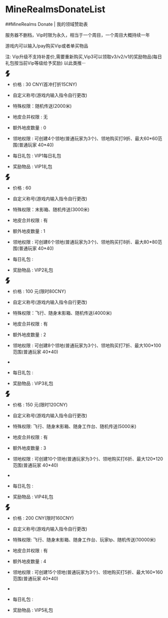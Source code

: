 # MineRealmsDonateList
##MineRealms Donate | 我的领域赞助表




服务器不删档，Vip时限为永久，相当于一个周目，一个周目大概持续一年

游戏内可以输入/pay购买Vip或者单买物品

注: Vip升级不支持补差价,需要重新购买,Vip3可以领取v3/v2/v1的奖励物品(每日礼包按当前Vip等级给予奖励) 以此类推···

 ![233](data:image/*;base64,iVBORw0KGgoAAAANSUhEUgAAAA8AAAATCAYAAABPwleqAAAA4klEQVQ4jZXSoUpEQRQG4O9eVgyCyWJyim+wr2C2+QQmLYIgiAjCBQ2Gbe4D+AT6DJs2bzENJpPBsmgQDO7CZZgZ7h6YMOfn45S/CSFIZhtvOEiD1UxxFmPUZsLzClyiW39SvIvrAoQJPkr4CnsF+InH/qKP93FRuXqPrxK+xU4BvuMpXa7xIU4rV+/wXcIdtgpwgedc0IQQxpijKeBjvOaCER4q8AcvhWza4miF03fpv225WaJrY4y5cFBZcvVkYFlyeHBZcnhwWVK8UVlSvFFZ+niMk8rVG/yWcK0sM5mW/QFSfy0mihXy7QAAAABJRU5ErkJggg==)

- 价格 : 30 CNY(首冲打折15CNY)
- 自定义称号(游戏内输入指令自行更改)
- 特殊权限：随机传送(2000米)

- 地皮合并权限 : 无

- 额外地皮数量 : 0
- 领地权限 :  可创建4个领地(普通玩家为3个)、领地购买打9折、最大60\*60范围(普通玩家 40\*40)
- 每日礼包 : VIP1每日礼包
- 奖励物品 : VIP1礼包

 ![233](data:image/*;base64,iVBORw0KGgoAAAANSUhEUgAAAA8AAAATCAYAAABPwleqAAAA4klEQVQ4jZXSoUpEQRQG4O9eVgyCyWJyim+wr2C2+QQmLYIgiAjCBQ2Gbe4D+AT6DJs2bzENJpPBsmgQDO7CZZgZ7h6YMOfn45S/CSFIZhtvOEiD1UxxFmPUZsLzClyiW39SvIvrAoQJPkr4CnsF+InH/qKP93FRuXqPrxK+xU4BvuMpXa7xIU4rV+/wXcIdtgpwgedc0IQQxpijKeBjvOaCER4q8AcvhWza4miF03fpv225WaJrY4y5cFBZcvVkYFlyeHBZcnhwWVK8UVlSvFFZ+niMk8rVG/yWcK0sM5mW/QFSfy0mihXy7QAAAABJRU5ErkJggg==)

- 价格 : 60

- 自定义称号(游戏内输入指令自行更改)

- 特殊权限：末影箱、随机传送(3000米)
- 地皮合并权限 : 有

- 额外地皮数量 : 1
- 领地权限 :  可创建6个领地(普通玩家为3个)、领地购买打8折、最大80\*80范围(普通玩家 40\*40)

- 每日礼包 :
- 奖励物品 : VIP2礼包

 ![233](data:image/*;base64,iVBORw0KGgoAAAANSUhEUgAAAA8AAAATCAYAAABPwleqAAAA4klEQVQ4jZXSoUpEQRQG4O9eVgyCyWJyim+wr2C2+QQmLYIgiAjCBQ2Gbe4D+AT6DJs2bzENJpPBsmgQDO7CZZgZ7h6YMOfn45S/CSFIZhtvOEiD1UxxFmPUZsLzClyiW39SvIvrAoQJPkr4CnsF+InH/qKP93FRuXqPrxK+xU4BvuMpXa7xIU4rV+/wXcIdtgpwgedc0IQQxpijKeBjvOaCER4q8AcvhWza4miF03fpv225WaJrY4y5cFBZcvVkYFlyeHBZcnhwWVK8UVlSvFFZ+niMk8rVG/yWcK0sM5mW/QFSfy0mihXy7QAAAABJRU5ErkJggg==)

- 价格 : 100 元(限时80CNY)
- 自定义称号(游戏内输入指令自行更改)
- 特殊权限：飞行、随身末影箱、随机传送(4000米)

- 地皮合并权限 : 有

- 额外地皮数量 : 2
- 领地权限 :  可创建8个领地(普通玩家为3个)、领地购买打7折、最大100\*100范围(普通玩家 40\*40)
-
- 每日礼包 :
- 奖励物品 : VIP3礼包

 ![233](data:image/*;base64,iVBORw0KGgoAAAANSUhEUgAAAA8AAAATCAYAAABPwleqAAAA4klEQVQ4jZXSoUpEQRQG4O9eVgyCyWJyim+wr2C2+QQmLYIgiAjCBQ2Gbe4D+AT6DJs2bzENJpPBsmgQDO7CZZgZ7h6YMOfn45S/CSFIZhtvOEiD1UxxFmPUZsLzClyiW39SvIvrAoQJPkr4CnsF+InH/qKP93FRuXqPrxK+xU4BvuMpXa7xIU4rV+/wXcIdtgpwgedc0IQQxpijKeBjvOaCER4q8AcvhWza4miF03fpv225WaJrY4y5cFBZcvVkYFlyeHBZcnhwWVK8UVlSvFFZ+niMk8rVG/yWcK0sM5mW/QFSfy0mihXy7QAAAABJRU5ErkJggg==)

- 价格 : 150 元(限时120CNY)
- 自定义称号(游戏内输入指令自行更改)
- 特殊权限: 飞行、随身末影箱、随身工作台、随机传送(5000米)

- 地皮合并权限 : 有

- 额外地皮数量 : 3
- 领地权限 :  可创建10个领地(普通玩家为3个)、领地购买打6折、最大120\*120范围(普通玩家 40\*40)
-
- 每日礼包 :
- 奖励物品 : VIP4礼包

 ![233](data:image/*;base64,iVBORw0KGgoAAAANSUhEUgAAAA8AAAATCAYAAABPwleqAAAA4klEQVQ4jZXSoUpEQRQG4O9eVgyCyWJyim+wr2C2+QQmLYIgiAjCBQ2Gbe4D+AT6DJs2bzENJpPBsmgQDO7CZZgZ7h6YMOfn45S/CSFIZhtvOEiD1UxxFmPUZsLzClyiW39SvIvrAoQJPkr4CnsF+InH/qKP93FRuXqPrxK+xU4BvuMpXa7xIU4rV+/wXcIdtgpwgedc0IQQxpijKeBjvOaCER4q8AcvhWza4miF03fpv225WaJrY4y5cFBZcvVkYFlyeHBZcnhwWVK8UVlSvFFZ+niMk8rVG/yWcK0sM5mW/QFSfy0mihXy7QAAAABJRU5ErkJggg==)

- 价格 : 200 CNY(限时160CNY)
- 自定义称号(游戏内输入指令自行更改)
- 特殊权限: 飞行、随身末影箱、随身工作台、玩家tp、随机传送(10000米)

- 地皮合并权限 : 有

- 额外地皮数量 : 4
- 领地权限 :  可创建15个领地(普通玩家为3个)、领地购买打5折、最大160\*160范围(普通玩家 40\*40)
-
- 每日礼包 :
- 奖励物品 : VIP5礼包
